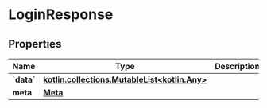 
# LoginResponse

## Properties
Name | Type | Description | Notes
------------ | ------------- | ------------- | -------------
**&#x60;data&#x60;** | [**kotlin.collections.MutableList&lt;kotlin.Any&gt;**](kotlin.Any.md) |  | 
**meta** | [**Meta**](Meta.md) |  | 



